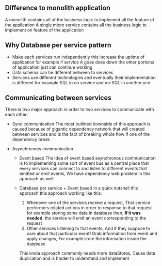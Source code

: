 ## Difference to monolith application

A monolith contains all of the business logic to implement all the feature of the application
A single micro service contains all the business logic to implement on feature of the application

## Why Database per service pattern

- Make each services run independently this increase the uptime of application for example if service A goes does down the other portions of application just can continue working
- Data schema can be different between to services
- Services use different technologies and eventually their implementation is different for example SQL in on service and no-SQL in another one

## Communicating between services

There is two major approach in order to two services to communicate with each other:

- Sync communication
  The most outlined downside of this approach is caused because of gigantic dependency network that will created between services and is the fact of breaking whole flow if one of the dependency break

- Asynchronous communication

  - Event based
    The Idea of event based asynchronous communication is to implementing some sort of event bus as a central place that every services can connect to and listen to different events that emitted or emit events, We have dependency web problem in this approach as well
  - Database per service + Event based
    In a quick nutshell this approach this approach working like this:

    1. Whenever one of the services receive a request, That service performers related actions in order to response to that request for example storing some data in database then, **If it was needed**, the service will emit an event corresponding to the request
    2. Other services listening to that events, And if they suppose to care about that particular event! Grab information from event and apply changes, For example store the information inside the database

    This kinda approach commonly needs more dataStores, Cause data duplication and is harder to understand and implement
